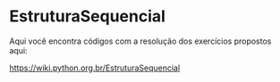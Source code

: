 # EstruturaSequencial

Aqui você encontra códigos com a resolução dos exercícios propostos aqui:

https://wiki.python.org.br/EstruturaSequencial
